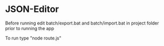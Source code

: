 # JSON-Editor

Before running edit batch/export.bat and batch/import.bat in project folder prior to running the app

To run type "node route.js"
